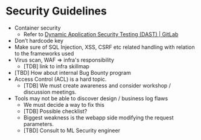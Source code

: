 # Security Guidelines

- Container security
  - Refer to [Dynamic Application Security Testing (DAST) | GitLab](https://docs.gitlab.com/ee/user/application_security/dast/)
- Don’t hardcode key
- Make sure of SQL Injection, XSS, CSRF etc related handling with relation to the frameworks used
- Virus scan, WAF => infra's responsibility
  - [TDB] link to infra skillmap
- [TBD] How about internal Bug Bounty program
- Access Control (ACL) is a hard topic.
  - [TDB] We must create awareness and consider workshop / discussion meetings.
- Tools may not be able to discover design / business log flaws
  - We must decide a way to fix this
  - [TDB] Possible checklist?
  - Biggest weakness is the webapp side modifying the request parameters.
  - [TBD] Consult to ML Security engineer
